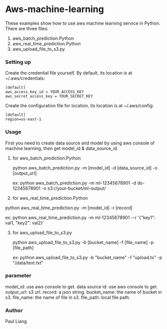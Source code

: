 # Aws-machine-learning

These examples show how to use aws machine learning service in Python. There are three files:

1. aws_batch_prediction.Python
2. aws_real_time_prediction.Python
3. aws_upload_file_to_s3.py

### Setting up

Create the credential file yourself. By default, its location is at ~/.aws/credentials:

    [default]
    aws_access_key_id = YOUR_ACCESS_KEY
    aws_secret_access_key = YOUR_SECRET_KEY

Create the configuration file for location, its location is at ~/.aws/config:

    [default]
    region=us-east-1

### Usage

First you need to create data source and model by using aws console of machine learning, then get model_id & data_source_id.

1. for aws_batch_prediction.Python

    python aws_batch_prediction.py -m [model_id] -d [data_source_id] -o [output_url]

    ex: python aws_batch_prediction.py -m ml-12345678901 -d ds-12345678901 -o s3://your-bucket/ml-output/

2. for aws_real_time_prediction.Python

python aws_real_time_prediction.py -m [model_id] -r [record]

ex: python aws_real_time_prediction.py -m ml-12345678901 --r '{"key1": val1, "key2": val2}'

3. for aws_upload_file_to_s3.py

    python aws_upload_file_to_s3.py -b [bucket_name] -f [file_name] -p [file_path]

    ex: python aws_upload_file_to_s3.py -b "bucket_name" -f "upload.tx" -p "/data/text.txt"

### parameter 

model_id: use aws console to get.
data source id: use aws console to get.
output_url: s3 url.
record: a json string.
bucket_name: the name of bucket in s3.
file_name: the name of file in s3.
file_path: local file path.

### Author

Paul Liang

